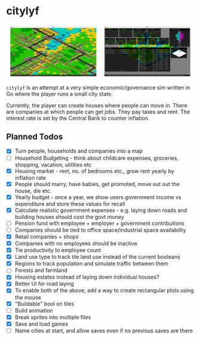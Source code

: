 # citylyf

![Screenshot](/screenshot.png)

`citylyf` is an attempt at a very simple economic/governance sim written in Go where the player runs a small city state.

Currently, the player can create houses where people can move in. There are companies at which people can
get jobs. They pay taxes and rent. The interest rate is set by the Central Bank to counter inflation.

## Planned Todos

- [x] Turn people, households and companies into a map
- [ ] Household Budgeting - think about childcare expenses, groceries, shopping, vacation, utilities etc
- [x] Housing market - rent, no. of bedrooms etc., grow rent yearly by inflation rate
- [x] People should marry, have babies, get promoted, move out out the house, die etc.
- [x] Yearly budget - once a year, we show users government income vs expenditure and store these values for recall
- [x] Calculate realistic government expenses - e.g. laying down roads and building houses should cost the govt money
- [ ] Pension fund with employee + employer + government contributions
- [ ] Companies should be tied to office space/industrial space availability
- [x] Retail companies + shops
- [x] Companies with no employees should be inactive
- [x] Tie productivity to employee count
- [x] Land use type to track tile land use instead of the current booleans
- [x] Regions to track population and simulate traffic between them
- [ ] Forests and farmland
- [x] Housing estates instead of laying down individual houses?
- [x] Better UI for road laying
- [x] To enable both of the above, add a way to create rectangular plots using the mouse
- [x] "Buildable" bool on tiles
- [ ] Build animation
- [x] Break sprites into multiple files
- [x] Save and load games
- [ ] Name cities at start, and allow saves even if no previous saves are there